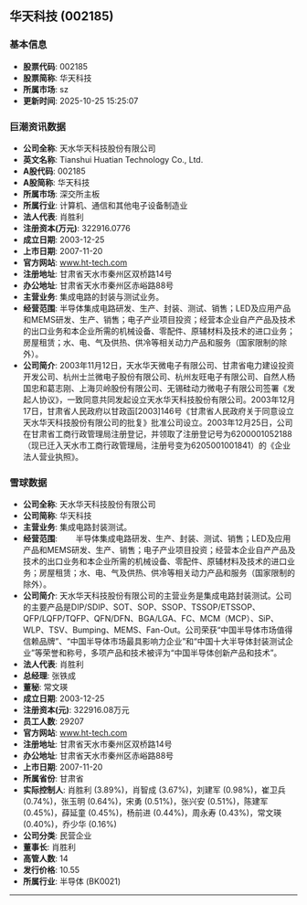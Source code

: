 ## 华天科技 (002185)

### 基本信息

- **股票代码**: 002185
- **股票简称**: 华天科技
- **所属市场**: sz
- **更新时间**: 2025-10-25 15:25:07

### 巨潮资讯数据

- **公司全称**: 天水华天科技股份有限公司
- **英文名称**: Tianshui Huatian Technology Co., Ltd.
- **A股代码**: 002185
- **A股简称**: 华天科技
- **所属市场**: 深交所主板
- **所属行业**: 计算机、通信和其他电子设备制造业
- **法人代表**: 肖胜利
- **注册资本(万元)**: 322916.0776
- **成立日期**: 2003-12-25
- **上市日期**: 2007-11-20
- **官方网站**: www.ht-tech.com
- **注册地址**: 甘肃省天水市秦州区双桥路14号
- **办公地址**: 甘肃省天水市秦州区赤峪路88号
- **主营业务**: 集成电路的封装与测试业务。
- **经营范围**: 半导体集成电路研发、生产、封装、测试、销售；LED及应用产品和MEMS研发、生产、销售；电子产业项目投资；经营本企业自产产品及技术的出口业务和本企业所需的机械设备、零配件、原辅材料及技术的进口业务；房屋租赁；水、电、气及供热、供冷等相关动力产品和服务（国家限制的除外）。
- **公司简介**: 2003年11月12日，天水华天微电子有限公司、甘肃省电力建设投资开发公司、杭州士兰微电子股份有限公司、杭州友旺电子有限公司、自然人杨国忠和葛志刚、上海贝岭股份有限公司、无锡硅动力微电子有限公司签署《发起人协议》，一致同意共同发起设立天水华天科技股份有限公司。2003年12月17日，甘肃省人民政府以甘政函[2003]146号《甘肃省人民政府关于同意设立天水华天科技股份有限公司的批复》批准公司设立。2003年12月25日，公司在甘肃省工商行政管理局注册登记，并领取了注册登记号为6200001052188（现已迁入天水市工商行政管理局，注册号变为6205001001841）的《企业法人营业执照》。

### 雪球数据

- **公司全称**: 天水华天科技股份有限公司
- **公司简称**: 华天科技
- **主营业务**: 集成电路封装测试。
- **经营范围**: 　　半导体集成电路研发、生产、封装、测试、销售；LED及应用产品和MEMS研发、生产、销售；电子产业项目投资；经营本企业自产产品及技术的出口业务和本企业所需的机械设备、零配件、原辅材料及技术的进口业务；房屋租赁；水、电、气及供热、供冷等相关动力产品和服务（国家限制的除外）。
- **公司简介**: 天水华天科技股份有限公司的主营业务是集成电路封装测试。公司的主要产品是DIP/SDIP、SOT、SOP、SSOP、TSSOP/ETSSOP、QFP/LQFP/TQFP、QFN/DFN、BGA/LGA、FC、MCM（MCP）、SiP、WLP、TSV、Bumping、MEMS、Fan-Out。公司荣获“中国半导体市场值得信赖品牌”、“中国半导体市场最具影响力企业”和“中国十大半导体封装测试企业”等荣誉和称号，多项产品和技术被评为“中国半导体创新产品和技术”。
- **法人代表**: 肖胜利
- **总经理**: 张铁成
- **董秘**: 常文瑛
- **成立日期**: 2003-12-25
- **注册资本(元)**: 322916.08万元
- **员工人数**: 29207
- **官方网站**: www.ht-tech.com
- **注册地址**: 甘肃省天水市秦州区双桥路14号
- **办公地址**: 甘肃省天水市秦州区赤峪路88号
- **上市日期**: 2007-11-20
- **所属省份**: 甘肃省
- **实际控制人**: 肖胜利 (3.89%)，肖智成 (3.67%)，刘建军 (0.98%)，崔卫兵 (0.74%)，张玉明 (0.64%)，宋勇 (0.51%)，张兴安 (0.51%)，陈建军 (0.45%)，薛延童 (0.45%)，杨前进 (0.44%)，周永寿 (0.43%)，常文瑛 (0.40%)，乔少华 (0.16%)
- **公司分类**: 民营企业
- **董事长**: 肖胜利
- **高管人数**: 14
- **发行价格**: 10.55
- **所属行业**: 半导体 (BK0021)

---
